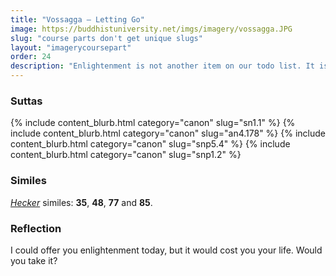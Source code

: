 ```yaml
---
title: "Vossagga — Letting Go"
image: https://buddhistuniversity.net/imgs/imagery/vossagga.JPG
slug: "course parts don't get unique slugs"
layout: "imagerycoursepart"
order: 24
description: "Enlightenment is not another item on our todo list. It is the erradication of the list."
---
```


### Suttas
<p>
{% include content_blurb.html category="canon" slug="sn1.1" %}
{% include content_blurb.html category="canon" slug="an4.178" %}
{% include content_blurb.html category="canon" slug="snp5.4" %}
{% include content_blurb.html category="canon" slug="snp1.2" %}
</p>

### Similes

[_Hecker_](/content/monographs/similes-of-the-buddha_hecker) similes: **35**, **48**, **77** and **85**.

### Reflection

I could offer you enlightenment today, but it would cost you your life. Would you take it?

